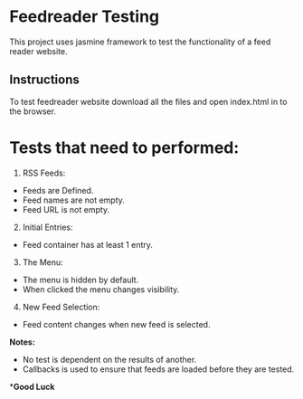 # Feedreader Testing
This project uses jasmine framework to test the functionality of a feed reader website.

## Instructions
To test feedreader website download all the files and open index.html in to the browser.

# Tests that need to performed:
1. RSS Feeds:
* Feeds are Defined.
* Feed names are not empty.
* Feed URL is not empty.

2. Initial Entries:
* Feed container has at least 1 entry.

3. The Menu:
* The menu is hidden by default.
* When clicked the menu changes visibility.

4. New Feed Selection:
* Feed content changes when new feed is selected.

**Notes:**
 * No test is dependent on the results of another.
 * Callbacks is used to ensure that feeds are loaded before they are tested.

 ***Good Luck**
